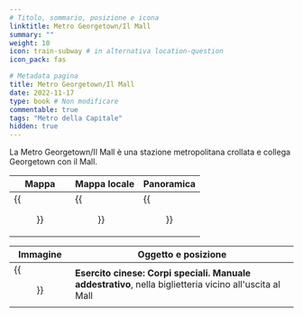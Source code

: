 ```yaml
---
# Titolo, sommario, posizione e icona
linktitle: Metro Georgetown/Il Mall
summary: ""
weight: 10
icon: train-subway # in alternativa location-question
icon_pack: fas

# Metadata pagina
title: Metro Georgetown/Il Mall
date: 2022-11-17
type: book # Non modificare
commentable: true
tags: "Metro della Capitale"
hidden: true
---
```





La Metro Georgetown/Il Mall è una stazione metropolitana crollata e collega Georgetown con il Mall.

| Mappa | Mappa locale | Panoramica |
| ----- | ------------ | ---------- |
| {{<figure src="fo3/GT_The_Mall_NW_loc.webp">}}  | {{<figure src="fo3/GT_The_Mall_NW_loc_map.webp">}}  | {{<figure src="fo3/Georgetown_The_Mall_metro.webp">}}  |

| Immagine | Oggetto e posizione |
| -------- | ------------------- |
| {{<figure src="fo3/FO3_CA_SOTM_The_Mall_Metro.webp">}}  |  **Esercito cinese: Corpi speciali. Manuale addestrativo**, nella biglietteria vicino all'uscita al Mall |
